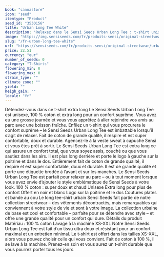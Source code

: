```yaml
---
book: "cannastore"
icon: "seed"
itemtype: "Product"
seed_id: "3530156"
title: "Urban Long Tee White"
description: "Relaxez dans le Sensi Seeds Urban Long Tee : t-shirt unisexe extra long 100 % coton pour un confort de luxe. Achetez-le en ligne !"
image: "https://img.sensiseeds.com/fr/produits-sensi/original-streetwear/urban-long-tee-white-image.png"
slug: "/fr-urban-long-tee-white"
url: "https://sensiseeds.com/fr/produits-sensi/original-streetwear/urban-long-tee-white?a_aid=cannastore"
price: 22.51
currency: "eur"
number_of_seeds: 0
category: "T-Shirts"
flowering_min: 0
flowering_max: 0
strain_type: ""
climate_zone: ""
yield: ""
heigh_gain: ""
locale: "fr"
---
```

Détendez-vous dans ce t-shirt extra long Le Sensi Seeds Urban Long Tee est unisexe, 100 % coton et extra long pour un confort suprême. Vous avez eu une grosse journée et vous vous apprêtez à aller rejoindre vos amis au parc avec une boisson fraîche. Enfilez un t-shirt qui vous procurera le confort suprême – le Sensi Seeds Urban Long Tee est imbattable lorsqu’il s’agit de relaxer. Fait de coton de grande qualité, il respire et est super confortable, doux et durable. Agencez-le à la veste sweat à capuche Sensi et vous êtes prêt à sortir. Le Sensi Seeds Urban Long Tee est extra long ce qui assure un confort total, que vous soyez assis, couché ou que vous sautiez dans les airs. Il est plus long derrière et porte le logo à gauche sur la poitrine et dans le dos. Entièrement fait de coton de grande qualité, il respire et est super confortable, doux et durable. Il est de grande qualité et porte une étiquette brodée à l’avant et sur les manches. Le Sensi Seeds Urban Long Tee est parfait pour relaxer au parc – ou à tout moment lorsque vous avez envie d’ajouter le style emblématique de Sensi Seeds à votre look. 100 % coton : super doux et chaud Unisexe Extra long pour plus de confort Offert en noir et blanc Logo sur la poitrine et le dos Coutures plates et bande au cou Le long tee-shirt urbain Sensi Seeds fait partie de notre collection streetwear – des vêtements décontractés, mais remarquables qui conviennent à votre style de vie et sont à votre image. La collection urbaine de base est cool et confortable – parfaite pour se détendre avec style – et offre une grande qualité pour un confort qui dure. Détails du produit Matériau : 100 % coton Lavage à la machine XS-XXL Notre Sensi Seeds Urban Long Tee est fait d’un tissu ultra doux et résistant pour un confort maximal et un entretien minimal. Le t-shirt est offert dans les tailles XS-XXL, alors vous pouvez choisir celle qui vous convient. Fait de coton à 100 %, il se lave à la machine. Prenez-en soin et vous aurez un t-shirt durable que vous pourrez porter tous les jours.
